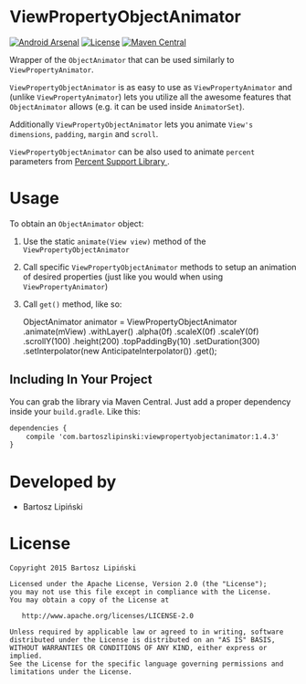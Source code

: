 ViewPropertyObjectAnimator
==================

[![Android Arsenal](https://img.shields.io/badge/Android%20Arsenal-ViewPropertyObjectAnimator-brightgreen.svg?style=flat)](http://android-arsenal.com/details/1/2625)
[![License](https://img.shields.io/github/license/blipinsk/RecyclerViewHeader.svg?style=flat)](https://www.apache.org/licenses/LICENSE-2.0)
[![Maven Central](https://img.shields.io/maven-central/v/com.bartoszlipinski/viewpropertyobjectanimator.svg)](http://gradleplease.appspot.com/#viewpropertyobjectanimator)

Wrapper of the `ObjectAnimator` that can be used similarly to `ViewPropertyAnimator`.

`ViewPropertyObjectAnimator` is as easy to use as `ViewPropertyAnimator` and (unlike `ViewPropertyAnimator`) lets you utilize all the awesome features that `ObjectAnimator` allows (e.g. it can be used inside `AnimatorSet`).

Additionally `ViewPropertyObjectAnimator` lets you animate `View's` `dimensions`, `padding`, `margin` and `scroll`.

`ViewPropertyObjectAnimator` can be also used to animate `percent` parameters from [Percent Support Library ](http://developer.android.com/tools/support-library/features.html#percent).

Usage
=====

To obtain an `ObjectAnimator` object:

  1. Use the static `animate(View view)` method of the `ViewPropertyObjectAnimator`
  2. Call specific `ViewPropertyObjectAnimator` methods to setup an animation of desired properties (just like you would when using `ViewPropertyAnimator`)
  3. Call `get()` method, like so:

        ObjectAnimator animator = ViewPropertyObjectAnimator
                .animate(mView)
                .withLayer()
                .alpha(0f)
                .scaleX(0f)
                .scaleY(0f)
                .scrollY(100)
                .height(200)
                .topPaddingBy(10)
                .setDuration(300)
                .setInterpolator(new AnticipateInterpolator())
                .get();


Including In Your Project
-------------------------
You can grab the library via Maven Central. Just add a proper dependency inside your `build.gradle`. Like this:

```xml
dependencies {
    compile 'com.bartoszlipinski:viewpropertyobjectanimator:1.4.3'
}
```

Developed by
============
 * Bartosz Lipiński

License
=======

    Copyright 2015 Bartosz Lipiński
    
    Licensed under the Apache License, Version 2.0 (the "License");
    you may not use this file except in compliance with the License.
    You may obtain a copy of the License at

       http://www.apache.org/licenses/LICENSE-2.0

    Unless required by applicable law or agreed to in writing, software
    distributed under the License is distributed on an "AS IS" BASIS,
    WITHOUT WARRANTIES OR CONDITIONS OF ANY KIND, either express or implied.
    See the License for the specific language governing permissions and
    limitations under the License.

